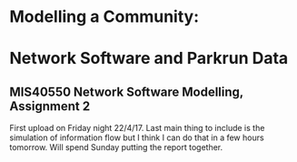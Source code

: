 # Modelling a Community: 
# Network Software and Parkrun Data
## MIS40550 Network Software Modelling, Assignment 2


First upload on Friday night 22/4/17. Last main thing to include is the simulation of information flow but I think I can do that in a few hours tomorrow. Will spend Sunday putting the report together.
